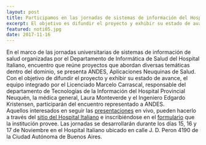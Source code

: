 ```yaml
---
layout: post
title: Participamos en las jornadas de sistemas de información del Hospital Italiano
excerpt: El objetivo es difundir el proyecto y exhibir su estado de avance ante la comunidad médica e informática. 
featured: noti05.jpg
date: 2017-11-16
---
```


En el marco de las jornadas universitarias de sistemas de información de salud organizadas por el Departamento de Informática de Salud del Hospital Italiano, encuentro que reúne proyectos que abordan diversas temáticas dentro del dominio, se presenta ANDES, Aplicaciones Neuquinas de Salud.
Con el objetivo de difundir el proyecto y exhibir su estado de avance, el equipo integrado por el Licenciado Marcelo Carrascal, responsable del departamento de Tecnologías de la Información del Hospital Provincial Neuquén, la médica general, Laura Monteverde y el Ingeniero Edgardo Kristensen, participarán del encuentro representado a ANDES.<br>
Aquellos interesados en seguir las <a href="https://docs.google.com/spreadsheets/d/e/2PACX-1vR4l7zBQ_kWYIldmrcvQQ7NzUE1RssjxoktnLiOM9eecV1OJ8kVLIvCSwBecuaxWhpvs-9QCOxerpzC/pubhtml?gid=0&single=true" target="_blank">presentaciones</a> en vivo, pueden hacerlo a través del <a href="http://hiba.hospitalitaliano.org.ar/infomed/index.php?contenido=ver_curso.php&id_curso=34233#.Wg2SJVXiaUl" target="_blank">sitio del Hospital Italiano</a> e inscribiéndose en el <a href="https://www.hospitalitaliano.org.ar/#!/home/infomed/registracion" target="_blank">formulario</a> que la institución provee.
Las jornadas se desarrollarán durante los días 15, 16 y 17 de Noviembre en el Hospital Italiano ubicado en calle J. D. Peron 4190 de la Ciudad Autónoma de Buenos Aires.
